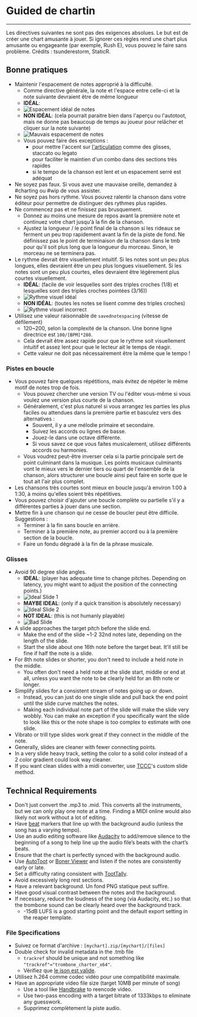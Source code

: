 # Guided de chartin
---
Les directives suivantes ne sont pas des exigences absolues. Le but est de créer une chart amusante à jouer. Si ignorer ces règles rend une chart plus amusante ou engageante (par exemple, Rush E), vous pouvez le faire sans problème. Crédits : tsunderestorm, StaticR.

## Bonne pratiques

- Maintenir l'espacement de notes approprié à la difficulté.
  - Comme directive générale, la note et l'espace entre celle-ci et la note suivante devraient être de même longueur
  - **IDÉAL**:
  - ![Espacement idéal de notes](../docs/files/charting/ideal-note-spacing.png)
  - **NON IDÉAL**: (cela pourrait paraitre bien dans l'aperçu ou l'autotoot, mais ne donne pas beaucoup de temps au joueur pour relâcher et cliquer sur la note suivante)
  - ![Mauvais espacement de notes](../docs/files/charting/bad-note-spacing.png)
  - Vous pouvez faire des exceptions :
    - pour mettre l'accent sur [l'articulation](https://people.carleton.edu/~jellinge/m101s12/Pages/04/04Articulation.html) comme des glisses, staccato ou legato
    - pour faciliter le maintien d'un combo dans des sections très rapides
    - si le tempo de la chanson est lent et un espacement serré est adéquat
- Ne soyez pas faux. Si vous avez une mauvaise oreille, demandez à #charting ou #wip de vous assister.
- Ne soyez pas hors rythme. Vous pouvez ralentir la chanson dans votre éditeur pour permettre de distinguer des rythmes plus rapides.
- Ne commencez pas et ne finissez pas brusquement.
  - Donnez au moins une mesure de repos avant la première note et continuez votre chart jusqu'à la fin de la chanson.
  - Ajustez la longueur / le point final de la chanson si les rideaux se ferment un peu trop rapidement avant la fin de la piste de fond. Ne définissez pas le point de terminaison de la chanson dans le tmb pour qu'il soit plus long que la longueur du morceau. Sinon, le morceau ne se terminera pas.
- Le rythme devrait être visuellement intuitif. Si les notes sont un peu plus longues, elles devraient être un peu plus longues visuellement. Si les notes sont un peu plus courtes, elles devraient être légèrement plus courtes visuellement.
  - **IDÉAL**: (facile de voir lesquelles sont des triples croches (1/8) et lesquelles sont des triples croches pointées (3/16))
  - ![Rythme visuel idéal](../docs/files/charting/ideal-visual-rhythm.png)
  - **NON IDÉAL**: (toutes les notes se lisent comme des triples croches)
  - ![Rythme visuel incorrect](../docs/files/charting/bad-visual-rhythm.png)
- Utilisez une valeur raisonnable de `savednotespacing` (vitesse de défilement)
  - 120~200, selon la complexité de la chanson. Une bonne ligne directrice est `100/[BPM]*280`.
  - Cela devrait être assez rapide pour que le rythme soit visuellement intuitif et assez lent pour que le lecteur ait le temps de réagir.
  - Cette valeur ne doit pas nécessairement être la même que le tempo !

### Pistes en boucle
- Vous pouvez faire quelques répétitions, mais évitez de répéter le même motif de notes trop de fois.
  - Vous pouvez chercher une version TV ou l'éditer vous-même si vous voulez une version plus courte de la chanson.
  - Généralement, c'est plus naturel si vous arrangez les parties les plus faciles ou attendues dans la première partie et basculez vers des alternatives :
    - Souvent, il y a une mélodie primaire et secondaire.
    - Suivez les accords ou lignes de basse.
    - Jouez-le dans une octave différente.
    - Si vous savez ce que vous faites musicalement, utilisez différents accords ou harmonies.
  - Vous voudrez peut-être inverser cela si la partie principale sert de point culminant dans la musique. Les points musicaux culminants vont le mieux vers le dernier tiers ou quart de l'ensemble de la chanson, alors structurer une boucle ainsi peut faire en sorte que le tout ait l'air plus complet.
- Les chansons très courtes sont mieux en boucle jusqu'à environ 1:00 à 1:30, à moins qu'elles soient très répétitives.
- Vous pouvez choisir d'ajouter une boucle complète ou partielle s'il y a différentes parties à jouer dans une section.
- Mettre fin à une chanson qui ne cesse de boucler peut être difficile. Suggestions :
  - Terminer à la fin sans boucle en arrière.
  - Terminer à la première note, au premier accord ou à la première section de la boucle.
  - Faire un fondu dégradé à la fin de la phrase musicale.

### Glisses
- Avoid 90 degree slide angles.
  - **IDEAL**: (player has adequate time to change pitches. Depending on latency, you might want to adjust the position of the connecting points.)
  - ![Ideal Slide 1](../docs/files/charting/ideal-slide1.png)
  - **MAYBE IDEAL**: (only if a quick transition is absolutely necessary)
  - ![Ideal Slide 2](../docs/files/charting/ideal-slide2.png)
  - **NOT IDEAL**: (this is not humanly playable)
  - ![Bad Slide](../docs/files/charting/bad-slide.png)
- A slide approaches the target pitch before the slide end.
  - Make the end of the slide ~1-2 32nd notes late, depending on the length of the slide.
  - Start the slide about one 16th note before the target beat. It'll still be fine if half the note is a slide.
- For 8th note slides or shorter, you don't need to include a held note in the middle.
  - You often don't need a held note at the slide start, middle or end at all, unless you want the note to be clearly held for an 8th note or longer.
- Simplify slides for a consistent stream of notes going up or down.
  - Instead, you can just do one single slide and pull back the end point until the slide curve matches the notes.
  - Making each individual note part of the slide will make the slide very wobbly. You can make an exception if you specifically want the slide to look like this or the note shape is too complex to estimate with one slide.
- Vibrato or trill type slides work great if they connect in the middle of the note.
- Generally, slides are cleaner with fewer connecting points.
- In a very slide heavy track, setting the color to a solid color instead of a 2 color gradient could look way cleaner.
- If you want clean slides with a midi converter, use [TCCC](https://rshieldsprojects.github.io/projects/tccc/)'s custom slide method.

## Technical Requirements
- Don't just convert the .mp3 to .mid. This converts all the instruments, but we can only play one note at a time. Finding a MIDI online would also likely not work without a lot of editing.
- Have [beat](https://en.wikipedia.org/wiki/Beat_(music)#On-beat_and_off-beat) markers that line up with the background audio (unless the song has a varying tempo).
- Use an audio editing software like [Audacity](https://www.audacityteam.org/) to add/remove silence to the beginning of a song to help line up the audio file’s beats with the chart’s beats.
- Ensure that the chart is perfectly synced with the background audio.
- Use [AutoToot](https://github.com/TomDotBat/AutoToot) or [Boner Viewer](https://paturages.github.io/boner-viewer/) and listen if the notes are consistently early or late.
- Set a difficulty rating consistent with [TootTally](https://toottally.com/upload/).
- Avoid excessively long rest sections.
- Have a relevant background. Un fond PNG statique peut suffire.
- Have good visual contrast between the notes and the background.
- If necessary, reduce the loudness of the song (via Audacity, etc.) so that the trombone sound can be clearly heard over the background track.
  - -15dB LUFS is a good starting point and the default export setting in the reaper template.

### File Specifications
- Suivez ce format d'archive : `[mychart].zip/[mychart]/[files]`
- Double check for invalid metadata in the .tmb file
  - `trackref` should be unique and not something like `"trackref"="trombone_charter_x64"`.
  - Vérifiez que [le json est valide](https://jsonformatter.curiousconcept.com/#).
- Utilisez h.264 comme codec vidéo pour une compatibilité maximale.
- Have an appropriate video file size (target 10MB per minute of song)
  - Use a tool like [Handbrake](https://handbrake.fr/) to reencode video.
  - Use two-pass encoding with a target bitrate of 1333kbps to eliminate any guesswork.
  - Supprimez complètement la piste audio.
